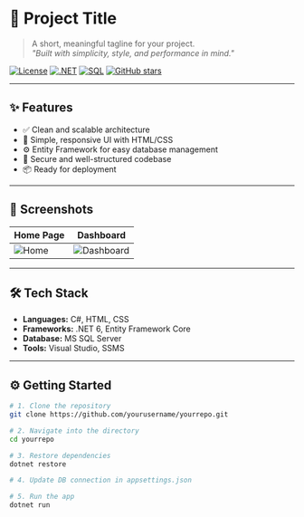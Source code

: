 # 🚀 Project Title

> A short, meaningful tagline for your project.  
> _"Built with simplicity, style, and performance in mind."_

[![License](https://img.shields.io/badge/license-MIT-blue.svg)](LICENSE)
[![.NET](https://img.shields.io/badge/Backend-.NET%206-informational?logo=dotnet)](https://dotnet.microsoft.com/)
[![SQL](https://img.shields.io/badge/Database-MS%20SQL-brightgreen?logo=microsoftsqlserver)](https://www.microsoft.com/en-us/sql-server)
[![GitHub stars](https://img.shields.io/github/stars/yourusername/yourrepo?style=social)](https://github.com/yourusername/yourrepo)

---

## ✨ Features

- ✅ Clean and scalable architecture  
- 🎨 Simple, responsive UI with HTML/CSS  
- ⚙️ Entity Framework for easy database management  
- 🔐 Secure and well-structured codebase  
- 📦 Ready for deployment

---

## 📸 Screenshots

| Home Page | Dashboard |
|-----------|-----------|
| ![Home](assets/screenshot1.png) | ![Dashboard](assets/screenshot2.png) |

---

## 🛠 Tech Stack

- **Languages:** C#, HTML, CSS
- **Frameworks:** .NET 6, Entity Framework Core
- **Database:** MS SQL Server
- **Tools:** Visual Studio, SSMS

---

## ⚙️ Getting Started

```bash
# 1. Clone the repository
git clone https://github.com/yourusername/yourrepo.git

# 2. Navigate into the directory
cd yourrepo

# 3. Restore dependencies
dotnet restore

# 4. Update DB connection in appsettings.json

# 5. Run the app
dotnet run